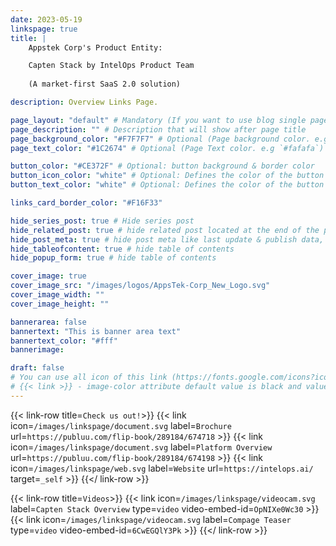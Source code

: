 ```yaml
---
date: 2023-05-19
linkspage: true
title: |
    Appstek Corp's Product Entity:

    Capten Stack by IntelOps Product Team 
    
    (A market-first SaaS 2.0 solution)

description: Overview Links Page.

page_layout: "default" # Mandatory (If you want to use blog single page layout)
page_description: "" # Description that will show after page title
page_background_color: "#F7F7F7" # Optional (Page background color. e.g `#fafafa`)
page_text_color: "#1C2674" # Optional (Page Text color. e.g `#fafafa`)

button_color: "#CE372F" # Optional: button background & border color
button_icon_color: "white" # Optional: Defines the color of the button icon and it will also serve as the hover state color.
button_text_color: "white" # Optional: Defines the color of the button text and it will also serve as the hover state color.

links_card_border_color: "#F16F33"

hide_series_post: true # Hide series post
hide_related_post: true # hide related post located at the end of the page
hide_post_meta: true # hide post meta like last update & publish data, estimated reading time etc.
hide_tableofcontent: true # hide table of contents
hide_popup_form: true # hide table of contents

cover_image: true
cover_image_src: "/images/logos/AppsTek-Corp_New_Logo.svg"
cover_image_width: ""
cover_image_height: ""

bannerarea: false
bannertext: "This is banner area text"
bannertext_color: "#fff"
bannerimage:

draft: false
# You can use all icon of this link (https://fonts.google.com/icons?icon.set=Material+Symbols) as link shortcode icon value
# {{< link >}} - image-color attribute default value is black and value can be only white.
---
```


{{< link-row title=`Check us out!`>}}
{{< link icon=`/images/linkspage/document.svg` label=`Brochure` url=`https://publuu.com/flip-book/289184/674718` >}}
{{< link icon=`/images/linkspage/document.svg` label=`Platform Overview` url=`https://publuu.com/flip-book/289184/674198` >}}
{{< link icon=`/images/linkspage/web.svg` label=`Website` url=`https://intelops.ai/` target=`_self` >}}
{{</ link-row >}}

{{< link-row title=`Videos`>}}
{{< link icon=`/images/linkspage/videocam.svg` label=`Capten Stack Overview` type=`video` video-embed-id=`OpNIXe0Wc30` >}}
{{< link icon=`/images/linkspage/videocam.svg` label=`Compage Teaser` type=`video` video-embed-id=`6CwEGQlY3Pk` >}}
{{</ link-row >}}
